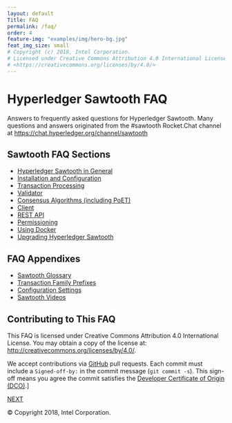 ```yaml
---
layout: default
Title: FAQ
permalink: /faq/
order: 4
feature-img: "examples/img/hero-bg.jpg"
feat_img_size: small
# Copyright (c) 2018, Intel Corporation.
# Licensed under Creative Commons Attribution 4.0 International License
# <https://creativecommons.org/licenses/by/4.0/>
---
```


# Hyperledger Sawtooth FAQ

Answers to frequently asked questions for Hyperledger Sawtooth. Many
questions and answers originated from the #sawtooth Rocket.Chat channel
at <https://chat.hyperledger.org/channel/sawtooth>

## Sawtooth FAQ Sections

-   [Hyperledger Sawtooth in General](sawtooth)
-   [Installation and Configuration](installation)
-   [Transaction Processing](transaction-processing)
-   [Validator](validator)
-   [Consensus Algorithms (including PoET)](consensus)
-   [Client](client)
-   [REST API](rest)
-   [Permissioning](permissioning)
-   [Using Docker](docker)
-   [Upgrading Hyperledger Sawtooth](upgrade)

## FAQ Appendixes

-   [Sawtooth Glossary](glossary)
-   [Transaction Family Prefixes](prefixes)
-   [Configuration Settings](settings)
-   [Sawtooth Videos](videos)

## Contributing to This FAQ

This FAQ is licensed under Creative Commons Attribution 4.0
International License. You may obtain a copy of the license at:
<http://creativecommons.org/licenses/by/4.0/>.

We accept contributions via
[GitHub](https://github.com/hyperledger/sawtooth-website) pull requests.
Each commit must include a `Signed-off-by:` in the commit message
(`git commit -s`). This sign-off means you agree the commit satisfies
the [Developer Certificate of Origin
(DCO)](https://developercertificate.org/).\]

[NEXT](/faq/sawtooth/)

© Copyright 2018, Intel Corporation.
